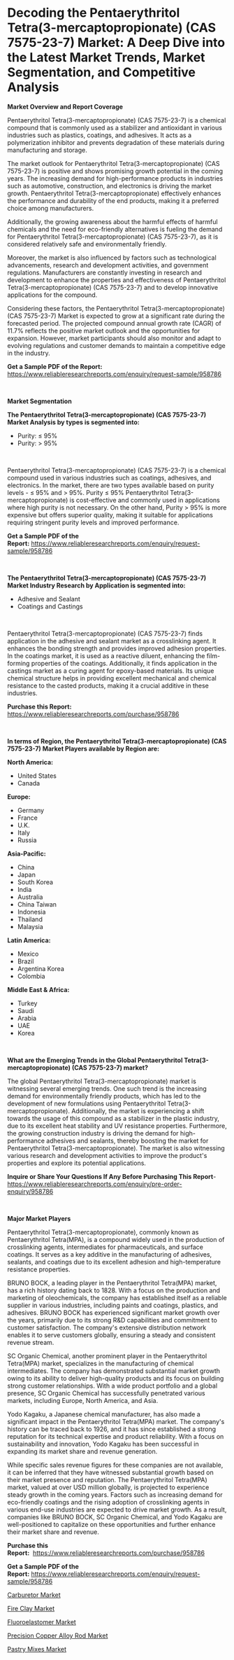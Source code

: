 <p><h1>Decoding the Pentaerythritol Tetra(3-mercaptopropionate) (CAS 7575-23-7) Market: A Deep Dive into the Latest Market Trends, Market Segmentation, and Competitive Analysis</h1></p><p><strong>Market Overview and Report Coverage</strong></p>
<p><p>Pentaerythritol Tetra(3-mercaptopropionate) (CAS 7575-23-7) is a chemical compound that is commonly used as a stabilizer and antioxidant in various industries such as plastics, coatings, and adhesives. It acts as a polymerization inhibitor and prevents degradation of these materials during manufacturing and storage.</p><p>The market outlook for Pentaerythritol Tetra(3-mercaptopropionate) (CAS 7575-23-7) is positive and shows promising growth potential in the coming years. The increasing demand for high-performance products in industries such as automotive, construction, and electronics is driving the market growth. Pentaerythritol Tetra(3-mercaptopropionate) effectively enhances the performance and durability of the end products, making it a preferred choice among manufacturers.</p><p>Additionally, the growing awareness about the harmful effects of harmful chemicals and the need for eco-friendly alternatives is fueling the demand for Pentaerythritol Tetra(3-mercaptopropionate) (CAS 7575-23-7), as it is considered relatively safe and environmentally friendly.</p><p>Moreover, the market is also influenced by factors such as technological advancements, research and development activities, and government regulations. Manufacturers are constantly investing in research and development to enhance the properties and effectiveness of Pentaerythritol Tetra(3-mercaptopropionate) (CAS 7575-23-7) and to develop innovative applications for the compound.</p><p>Considering these factors, the Pentaerythritol Tetra(3-mercaptopropionate) (CAS 7575-23-7) Market is expected to grow at a significant rate during the forecasted period. The projected compound annual growth rate (CAGR) of 11.7% reflects the positive market outlook and the opportunities for expansion. However, market participants should also monitor and adapt to evolving regulations and customer demands to maintain a competitive edge in the industry.</p></p>
<p><strong>Get a Sample PDF of the Report:</strong> <a href="https://www.reliableresearchreports.com/enquiry/request-sample/958786">https://www.reliableresearchreports.com/enquiry/request-sample/958786</a></p>
<p>&nbsp;</p>
<p><strong>Market Segmentation</strong></p>
<p><strong>The Pentaerythritol Tetra(3-mercaptopropionate) (CAS 7575-23-7) Market Analysis by types is segmented into:</strong></p>
<p><ul><li>Purity: ≤ 95%</li><li>Purity: > 95%</li></ul></p>
<p>&nbsp;</p>
<p><p>Pentaerythritol Tetra(3-mercaptopropionate) (CAS 7575-23-7) is a chemical compound used in various industries such as coatings, adhesives, and electronics. In the market, there are two types available based on purity levels - ≤ 95% and > 95%. Purity ≤ 95% Pentaerythritol Tetra(3-mercaptopropionate) is cost-effective and commonly used in applications where high purity is not necessary. On the other hand, Purity > 95% is more expensive but offers superior quality, making it suitable for applications requiring stringent purity levels and improved performance.</p></p>
<p><strong>Get a Sample PDF of the Report:</strong>&nbsp;<a href="https://www.reliableresearchreports.com/enquiry/request-sample/958786">https://www.reliableresearchreports.com/enquiry/request-sample/958786</a></p>
<p>&nbsp;</p>
<p><strong>The Pentaerythritol Tetra(3-mercaptopropionate) (CAS 7575-23-7) Market Industry Research by Application is segmented into:</strong></p>
<p><ul><li>Adhesive and Sealant</li><li>Coatings and Castings</li></ul></p>
<p>&nbsp;</p>
<p><p>Pentaerythritol Tetra(3-mercaptopropionate) (CAS 7575-23-7) finds application in the adhesive and sealant market as a crosslinking agent. It enhances the bonding strength and provides improved adhesion properties. In the coatings market, it is used as a reactive diluent, enhancing the film-forming properties of the coatings. Additionally, it finds application in the castings market as a curing agent for epoxy-based materials. Its unique chemical structure helps in providing excellent mechanical and chemical resistance to the casted products, making it a crucial additive in these industries.</p></p>
<p><strong>Purchase this Report:</strong>&nbsp; <a href="https://www.reliableresearchreports.com/purchase/958786">https://www.reliableresearchreports.com/purchase/958786</a></p>
<p>&nbsp;</p>
<p><strong>In terms of Region, the Pentaerythritol Tetra(3-mercaptopropionate) (CAS 7575-23-7) Market Players available by Region are:</strong></p>
<p>
    <p> <strong> North America: </strong>
        <ul>
            <li>United States</li>
            <li>Canada</li>
        </ul>
        </p> 
    <p> <strong> Europe: </strong>
        <ul>
            <li>Germany</li>
            <li>France</li>
            <li>U.K.</li>
            <li>Italy</li>
            <li>Russia</li>
        </ul>
        </p> 
    <p> <strong> Asia-Pacific: </strong>
        <ul>
            <li>China</li>
            <li>Japan</li>
            <li>South Korea</li>
            <li>India</li>
            <li>Australia</li>
            <li>China Taiwan</li>
            <li>Indonesia</li>
            <li>Thailand</li>
            <li>Malaysia</li>
        </ul>
        </p> 
    <p> <strong> Latin America: </strong>
        <ul>
            <li>Mexico</li>
            <li>Brazil</li>
            <li>Argentina Korea</li>
            <li>Colombia</li>
        </ul>
        </p> 
    <p> <strong> Middle East & Africa: </strong>
        <ul>
            <li>Turkey</li>
            <li>Saudi</li>
            <li>Arabia</li>
            <li>UAE</li>
            <li>Korea</li>
        </ul>
    </p>
    </p>
<p>&nbsp;</p>
<p><strong>What are the Emerging Trends in the Global Pentaerythritol Tetra(3-mercaptopropionate) (CAS 7575-23-7) market?</strong></p>
<p><p>The global Pentaerythritol Tetra(3-mercaptopropionate) market is witnessing several emerging trends. One such trend is the increasing demand for environmentally friendly products, which has led to the development of new formulations using Pentaerythritol Tetra(3-mercaptopropionate). Additionally, the market is experiencing a shift towards the usage of this compound as a stabilizer in the plastic industry, due to its excellent heat stability and UV resistance properties. Furthermore, the growing construction industry is driving the demand for high-performance adhesives and sealants, thereby boosting the market for Pentaerythritol Tetra(3-mercaptopropionate). The market is also witnessing various research and development activities to improve the product's properties and explore its potential applications.</p></p>
<p><strong>Inquire or Share Your Questions If Any Before Purchasing This Report</strong>- <a href="https://www.reliableresearchreports.com/enquiry/pre-order-enquiry/958786">https://www.reliableresearchreports.com/enquiry/pre-order-enquiry/958786</a></p>
<p>&nbsp;</p>
<p><strong>Major Market Players</strong></p>
<p><p>Pentaerythritol Tetra(3-mercaptopropionate), commonly known as Pentaerythritol Tetra(MPA), is a compound widely used in the production of crosslinking agents, intermediates for pharmaceuticals, and surface coatings. It serves as a key additive in the manufacturing of adhesives, sealants, and coatings due to its excellent adhesion and high-temperature resistance properties.</p><p>BRUNO BOCK, a leading player in the Pentaerythritol Tetra(MPA) market, has a rich history dating back to 1828. With a focus on the production and marketing of oleochemicals, the company has established itself as a reliable supplier in various industries, including paints and coatings, plastics, and adhesives. BRUNO BOCK has experienced significant market growth over the years, primarily due to its strong R&D capabilities and commitment to customer satisfaction. The company's extensive distribution network enables it to serve customers globally, ensuring a steady and consistent revenue stream.</p><p>SC Organic Chemical, another prominent player in the Pentaerythritol Tetra(MPA) market, specializes in the manufacturing of chemical intermediates. The company has demonstrated substantial market growth owing to its ability to deliver high-quality products and its focus on building strong customer relationships. With a wide product portfolio and a global presence, SC Organic Chemical has successfully penetrated various markets, including Europe, North America, and Asia.</p><p>Yodo Kagaku, a Japanese chemical manufacturer, has also made a significant impact in the Pentaerythritol Tetra(MPA) market. The company's history can be traced back to 1926, and it has since established a strong reputation for its technical expertise and product reliability. With a focus on sustainability and innovation, Yodo Kagaku has been successful in expanding its market share and revenue generation.</p><p>While specific sales revenue figures for these companies are not available, it can be inferred that they have witnessed substantial growth based on their market presence and reputation. The Pentaerythritol Tetra(MPA) market, valued at over USD million globally, is projected to experience steady growth in the coming years. Factors such as increasing demand for eco-friendly coatings and the rising adoption of crosslinking agents in various end-use industries are expected to drive market growth. As a result, companies like BRUNO BOCK, SC Organic Chemical, and Yodo Kagaku are well-positioned to capitalize on these opportunities and further enhance their market share and revenue.</p></p>
<p><strong>Purchase this Report:</strong>&nbsp;&nbsp;<a href="https://www.reliableresearchreports.com/purchase/958786">https://www.reliableresearchreports.com/purchase/958786</a></p>
<p></p>
<p><strong>Get a Sample PDF of the Report:</strong>&nbsp;<a href="https://www.reliableresearchreports.com/enquiry/request-sample/958786">https://www.reliableresearchreports.com/enquiry/request-sample/958786</a></p>
<p><p><a href="https://medium.com/@anamariaagolli86/carburetor-market-size-growth-forecast-2023-2030-51fdb66ab94d">Carburetor Market</a></p><p><a href="https://www.linkedin.com/pulse/fire-clay-market-share-amp-new-trends-analysis-report-type-1smne/">Fire Clay Market</a></p><p><a href="https://github.com/GroverBarry/Market-Research-Report-List-1/blob/main/fluoroelastomer-market.md">Fluoroelastomer Market</a></p><p><a href="https://medium.com/@greisdukagjini2014/precision-copper-alloy-rod-market-size-growth-forecast-2023-2030-79a6c6e608e1">Precision Copper Alloy Rod Market</a></p><p><a href="https://www.reportprime.com/pastry-mixes-r6346">Pastry Mixes Market</a></p></p>